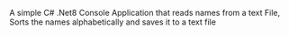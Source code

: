 A simple C# .Net8 Console Application that reads names from a text File, Sorts the names alphabetically and saves it to a text file
